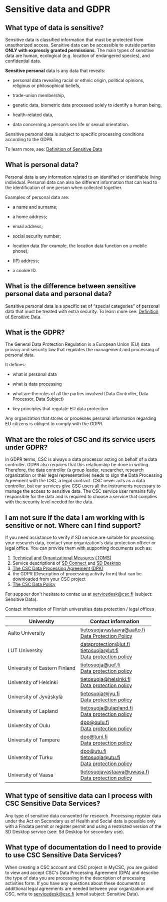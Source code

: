 # Sensitive data and GDPR 

## What type of data is sensitive?

Sensitive data is classified information that must be protected from unauthorized access. Sensitive data can be accessible to outside parties **ONLY with expressly granted permissions**. 
The main types of sensitive data are human, ecological (e.g. location of endangered species), and confidential data.

**Sensitive personal** data is any data that reveals:

* personal data revealing racial or ethnic origin, political opinions, religious or philosophical beliefs,
    
* trade-union membership,
    
* genetic data, biometric data processed solely to identify a human being,
    
* health-related data,
    
* data concerning a person’s sex life or sexual orientation.

Sensitive personal data is subject to specific processing conditions according to the GDPR.

To learn more, see: [Definition of Sensitive Data](https://research.csc.fi/definition-of-sensitive-data) 

## What is personal data?

Personal data is any information related to an identified or identifiable living individual. Personal data can also be different information that can lead to the identification of one person when collected together.

Examples of personal data are:

- a name and surname;
    
- a home address;
    
- email address;
    
- social security number;
    
- location data (for example, the location data function on a mobile phone);
    
- (IP) address;
    
- a cookie ID.
    
 

## What is the difference between sensitive personal data and personal data?
Sensitive personal data is a specific set of “special categories” of personal data that must be treated with extra security. 
To learn more see: [Definition of Sensitive Data](https://research.csc.fi/definition-of-sensitive-data).
    
## What is the GDPR?
The General Data Protection Regulation is a European Union (EU) data privacy and security law that regulates the management and processing of personal data. 

It defines:    

- what is personal data

- what is data processing

- what are the roles of all the parties involved (Data Controller, Data Processor, Data Subject)

- key principles that regulate EU data protection

Any organization that stores or processes personal information regarding EU citizens is obliged to comply with the GDPR. 

## What are the roles of CSC and its service users under GDPR?  
In GDPR terms, CSC is always a data processor acting on behalf of a data controller. GDPR also requires that this relationship be done in writing. Therefore, the data controller (a group leader, researcher, research organization or their legal representative) needs to sign the Data Processing Agreement with the CSC, a legal contract. CSC never acts as a data controller, but our services give CSC users all the instruments necessary to manage the access to sensitive data. The CSC service user remains fully responsible for the data and is required to choose a service that complies with the security level needed for the data. 

## I am not sure if the data I am working with is sensitive or not. Where can I find support?
If you need assistance to verify if SD service are suitable for processing your research data, contact your organization's data protection officer or legal office. You can provide them with supporting documents such as:

1. [Technical and Organizational Measures (TOMS)](./data/sensitive-data/technical-organisational-sec-measures.pdf)
2. Service descriptions of [SD Connect ](https://research.csc.fi/-/sd-connect)and [SD Desktop](https://research.csc.fi/en/-/sd-desktop)
3. [The CSC Data Processing Agreement (DPA)](https://research.csc.fi/data-processing-agreement)
4. the GDPR (Description of processing activity form) that can be downloaded from your CSC project
5. [The CSC Data Policy](https://www.csc.fi/en/data-policy)

For suppoer don't hesitate to contac us at servicedesk@csc.fi (subject: Sensitive Data).

Contact information of Finnish universities data protection / legal offices

| **University**  | **Contact information**  |
|---|---|
| Aalto University  | tietosuojavastaava@aalto.fi <br />[Data Protection Policy](https://www.aalto.fi/en/services/aalto-university-data-protection-policy) |
| LUT University  | dataprotection@lut.fi <br />tietosuoja@lut.fi <br />[Data protection policy](https://www.lut.fi/en/data-protection)  |
| University of Eastern Finland  | tietosuoja@uef.fi <br />[Data protection policy](https://www.uef.fi/en/data-protection)  |
| University of Helsinki  | tietosuoja@helsinki.fi <br />[Data protection policy](https://www.helsinki.fi/en/about-us/processing-data-university/data-protection) |
| University of Jyväskylä  | tietosuoja@jyu.fi <br />[Data protection policy](https://www.jyu.fi/en/data-privacy-at-the-university-of-jyvaskyla) |
| University of Lapland  | tietosuoja@ulapland.fi <br />[Data protection policy](https://www.ulapland.fi/EN/About-us/Our-principles/Data-protection) |
| University of Oulu  | dpo@oulu.fi <br />[Data protection policy](https://www.oulu.fi/en/data-privacy-notice) |
| University of Tampere  | dpo@tuni.fi <br />[Data protection policy](https://www.tuni.fi/en/research/responsible-science-and-research/data-protection) |
| University of Turku  | dpo@utu.fi <br />tietosuoja@utu.fi <br />[Data protection policy](https://www.utu.fi/en/privacy/notice) |
| University of Vaasa  | tietosuojavastaava@uwasa.fi <br />[Data protection policy](https://www.uwasa.fi/en/data-protection) |

## What type of sensitive data can I process with CSC Sensitive Data Services?
Any type of sensitive data consented for research. Processing register data under the Act on Secondary us of Health and Social data is possible only with a Findata permit or register permit and using a restricted version of the SD Desktop service (see: Sd Desktop for secondary use).

## What type of documentation do I need to provide to use CSC Sensitive Data Services?

When creating a CSC account and CSC project in MyCSC, you are guided to view and accept CSC's Data Processing Agreement (DPA) and describe the type of data you are processing in the description of processing activities form. 
If you have any questions about these documents or addittional legal agreements are needed between your organization and CSC, write to servicedesk@csc.fi (email subject: Sensitive Data).


